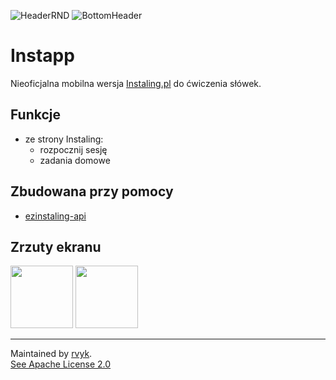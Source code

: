 ![HeaderRND](https://i.imgur.com/DduGojY.png)
![BottomHeader](https://i.imgur.com/NBTtB15.png)

# Instapp

Nieoficjalna mobilna wersja [Instaling.pl](https://instaling.pl) do ćwiczenia słówek.

## Funkcje
* ze strony Instaling:
    * rozpocznij sesję
    * zadania domowe

## Zbudowana przy pomocy

* [ezinstaling-api](https://github.com/bettervulcan/ezinstaling-api)

## Zrzuty ekranu

<p float="left">
  <img src="https://i.imgur.com/TMkR6Ky.jpg" width="100" />
  <img src="https://i.imgur.com/RcNEPJi.jpg" width="100" /> 
</p>

<hr>

Maintained by [rvyk](https://github.com/rvyk).
<br>
[See Apache License 2.0](https://github.com/bettervulcan/ezinstaling-api/blob/main/LICENSE)
